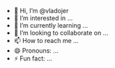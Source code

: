- 👋 Hi, I’m @vladojer
- 👀 I’m interested in ...
- 🌱 I’m currently learning ...
- 💞️ I’m looking to collaborate on ...
- 📫 How to reach me ...
- 😄 Pronouns: ...
- ⚡ Fun fact: ...

<!---
vladojer/vladojer is a ✨ special ✨ repository because its `README.md` (this file) appears on your GitHub profile.
You can click the Preview link to take a look at your changes.
--->
